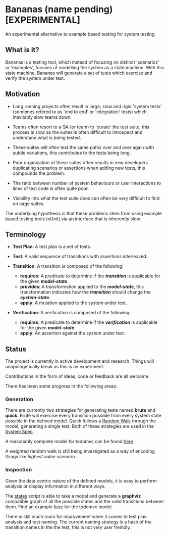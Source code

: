 # Bananas (name pending) [EXPERIMENTAL]

An experimental alternative to example based testing for system testing.

## What is it?

Bananas is a testing tool, which instead of focusing on distinct 'scenarios' or 'examples', focuses of modelling the system as a state machine. With this state machine, Bananas will generate a set of tests which exercise and verify the system under test.

## Motivation

* Long running projects often result in large, slow and rigid 'system tests' (somtimes refered to as 'end to end' or 'integration' tests) which inevitably slow teams down.

* Teams often resort to a QA (or team) to 'curate' the test suite, this process is slow as the suites is often difficult to introspect and understand what is being tested.

* These suites will often test the same paths over and over again with subtle variations, this contributes to the tests being long.

* Poor organization of these suites often results in new developers duplicating scenarios or assertions when adding new tests, this compounds the problem.

* The ratio between number of system behaviours or user interactions to lines of test code is often quite poor.

* Visibility into what the test suite does can often be very difficult to find on large suites.

The underlying hypothesis is that these problems stem from using example based testing tools (xUnit) via an interface that is inherently slow.

## Terminology

* **Test Plan**: A test plan is a set of tests. 

* **Test**: A valid sequence of transitions with assertions interleaved.

* **Transition**: A transition is composed of the following:
  * **requires**: A predicate to determine if the ***transition*** is applicable for the given ***model-state***.
  * **provides**: A transformation applied to the ***model-state***, this transformation indicates how the ***transition*** should change the ***system-state***.
  * **apply**: A mutation applied to the system under test.

* **Verification**: A verification is composed of the following:
  * **requires**: A predicate to determine if the ***verification*** is applicable for the given ***model-state***.
  * **apply**: An assertion against the system under test.

## Status

The project is currently in active development and research. Things will unapologetically break as this is an experiment.

Contributions in the form of ideas, code or feedback are all welcome.

There has been some progress in the following areas:

### Generation

There are currently two strategies for generating tests named **brute** and **quick**. Brute will exercise every transition possible from every system state possible in the defined model. Quick follows a [Random Walk](https://en.wikipedia.org/wiki/Random_walk) through the model, generating a single test. Both of these strategies are used in the [System Spec](test/system_spec.js).

A reasonably complete model for todomvc can be found [here](test/models/todomvc.js)

A weighted random walk is still being investigated as a way of encoding things like *highest value scenario*.

### Inspection

Given the data centric nature of the defined models, it is easy to perform analysis or display information in different ways.

The [states](bin/states) script is able to take a model and generate a **graphviz** compatible graph of all the possible states and the valid transitions between them. Find an example [here](docs/todo-state-diagram.png) for the todomvc model.

There is still much room for improvement when it comes to test plan analysis and test naming. The current naming strategy is a hash of the transition names in the the test, this is not very user freindly.
